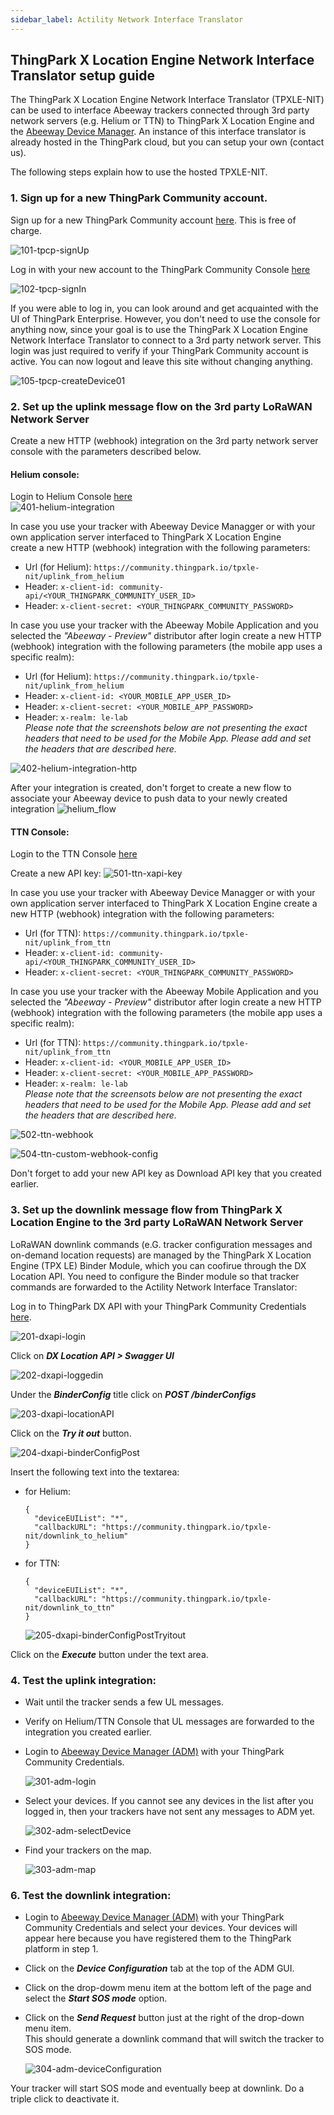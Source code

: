 ```yaml
---
sidebar_label: Actility Network Interface Translator
---
```


## ThingPark X Location Engine Network Interface Translator setup guide

The ThingPark X Location Engine Network Interface Translator (TPXLE-NIT) can be used to interface Abeeway trackers connected through 3rd party network servers (e.g. Helium or TTN) to ThingPark X Location Engine and the [Abeeway Device Manager][3].
An instance of this interface translator is already hosted in the ThingPark cloud, but you can setup your own (contact us).

The following steps explain how to use the hosted TPXLE-NIT.

### 1. Sign up for a new ThingPark Community account.

Sign up for a new ThingPark Community account [here][1]. This is free of charge.

![101-tpcp-signUp](images/101-tpcp-signUp.png)

Log in with your new account to the ThingPark Community Console [here][2]

![102-tpcp-signIn](images/102-tpcp-signIn.png)

If you were able to log in, you can look around and get acquainted with the UI of ThingPark Enterprise. However, you don't need to use the console for anything now, since your goal is to use the ThingPark X Location Engine Network Interface Translator to connect to a 3rd party network server. This login was just required to verify if your ThingPark Community account is active. You can now logout and leave this site without changing anything.

![105-tpcp-createDevice01](images/105-tpcp-createDevice01.png)

<!--

### Create a dummy application (as prerequisite to add devices)

Before adding your devices to the platform you need to create an Application. This application won't be used for anything in the context of this interconnection with a 3rd party application server, but it is a pre-requisite to create a device on the Community portal.

1. Click on **_Applications>Create_** on the side bar menu and select **_https:// Generic Application_**

  ![103-tpcp-createApp01](./images/103-tpcp-createApp01_.png)

2. Fill in the form according to the following screenshot:

  ![104-tpcp-createApp02](./images/104-tpcp-createApp02.png)

3. Save the new application

### Provision your Abeeway Trackers on the ThingPark Community Console.

Since you are planning to use a 3rd party network server, you dont have to provision your devices with the correct AppSKey and AppEUI. We recommend you using "00000000000000000000000000000000" as ApppSKey and 0000000000000000 as JounEUI. The only important data you need to be accurate with is the DevEUI so that our platform can assign your device to your account. This step ensures that your devices are declared on the ThingPark platform, so later on you can refer to them in context of the ThingPark X Location Engine.

1. Click on **_Devices>Create_** on the side bar menu and select **_Abeeway_**

  ![105-tpcp-createDevice01](./images/105-tpcp-createDevice01_.png)

2. Fill in the form according to the following screenshots. (Please replace the DevEUI with your Device's real DevEUI.)

  ![106-tpcp-createDevice01](./images/106-tpcp-createDevice02.png)

  ![107-tpcp-createDevice01](./images/107-tpcp-createDevice03.png)

-->

### 2. Set up the uplink message flow on the 3rd party LoRaWAN Network Server

Create a new HTTP (webhook) integration on the 3rd party network server console with the parameters described below.

#### Helium console:   
Login to Helium Console [here][4]   
![401-helium-integration](./images/401-helium-integration_.png)

In case you use your tracker with Abeeway Device Managger or with your own application server interfaced to ThingPark X Location Engine  
create a new HTTP (webhook) integration with the following parameters:
  - Url (for Helium): `https://community.thingpark.io/tpxle-nit/uplink_from_helium`
  - Header: `x-client-id: community-api/<YOUR_THINGPARK_COMMUNITY_USER_ID>`
  - Header: `x-client-secret: <YOUR_THINGPARK_COMMUNITY_PASSWORD>`  

In case you use your tracker with the Abeeway Mobile Application and you selected the *"Abeeway - Preview"* distributor after login 
create a new HTTP (webhook) integration with the following parameters (the mobile app uses a specific realm):
  - Url (for Helium): `https://community.thingpark.io/tpxle-nit/uplink_from_helium`
  - Header: `x-client-id: <YOUR_MOBILE_APP_USER_ID>`
  - Header: `x-client-secret: <YOUR_MOBILE_APP_PASSWORD>`  
  - Header: `x-realm: le-lab`  
  *Please note that the screenshots below are not presenting the exact headers that need to be used for the Mobile App. Please add and set the headers that are described here.*

![402-helium-integration-http](./images/402-helium-integration-http_.png)

After your integration is created, don't forget to create a new flow to associate your Abeeway device to push data to your newly created integration 
![helium_flow](https://user-images.githubusercontent.com/97470917/148819975-1c38c25e-b9d4-4046-8e74-11aeca14582c.PNG)

#### TTN Console:   
Login to the TTN Console [here][5]

Create a new API key: 
![501-ttn-xapi-key](./images/501-ttn-xapi-key_.png)

In case you use your tracker with Abeeway Device Managger or with your own application server interfaced to ThingPark X Location Engine 
create a new HTTP (webhook) integration with the following parameters:
  - Url (for TTN): `https://community.thingpark.io/tpxle-nit/uplink_from_ttn`
  - Header: `x-client-id: community-api/<YOUR_THINGPARK_COMMUNITY_USER_ID>`
  - Header: `x-client-secret: <YOUR_THINGPARK_COMMUNITY_PASSWORD>`  

In case you use your tracker with the Abeeway Mobile Application and you selected the *"Abeeway - Preview"* distributor after login 
create a new HTTP (webhook) integration with the following parameters (the mobile app uses a specific realm):
  - Url (for TTN): `https://community.thingpark.io/tpxle-nit/uplink_from_ttn`
  - Header: `x-client-id: <YOUR_MOBILE_APP_USER_ID>`
  - Header: `x-client-secret: <YOUR_MOBILE_APP_PASSWORD>`  
  - Header: `x-realm: le-lab`  
  *Please note that the screensots below are not presenting the exact headers that need to be used for the Mobile App. Please add and set the headers that are described here.*
    
![502-ttn-webhook](./images/502-ttn-webhook_.png)

![504-ttn-custom-webhook-config](./images/504-ttn-custom-webhook-config_.png)

Don't forget to add your new API key as Download API key that you created earlier.

### 3. Set up the downlink message flow from ThingPark X Location Engine to the 3rd party LoRaWAN Network Server

LoRaWAN downlink commands (e.G. tracker configuration messages and on-demand location requests) are managed by the ThingPark X Location Engine (TPX LE) Binder Module, which you can coofirue through the DX Location API. You need to configure the Binder module so that tracker commands are forwarded to the Actility Network Interface Translator:

Log in to ThingPark DX API with your ThingPark Community Credentials [here][6].

![201-dxapi-login](./images/201-dxapi-login.png)

Click on **_DX Location API > Swagger UI_**

![202-dxapi-loggedin](./images/202-dxapi-loggedin_.png)

Under the **_BinderConfig_** title click on **_POST /binderConfigs_**

![203-dxapi-locationAPI](./images/203-dxapi-locationAPI_.png)

Click on the **_Try it out_** button.

![204-dxapi-binderConfigPost](./images/204-dxapi-binderConfigPost_.png)

Insert the following text into the textarea:

  - for Helium:
    ```
    {
      "deviceEUIList": "*",
      "callbackURL": "https://community.thingpark.io/tpxle-nit/downlink_to_helium"
    }
    ```
  - for TTN:
    ```
    {
      "deviceEUIList": "*",
      "callbackURL": "https://community.thingpark.io/tpxle-nit/downlink_to_ttn"
    }
    ```
    ![205-dxapi-binderConfigPostTryitout](./images/205-dxapi-binderConfigPostTryitout_.png)

Click on the **_Execute_** button under the text area.

### 4. Test the uplink integration:

- Wait until the tracker sends a few UL messages.
- Verify on Helium/TTN Console that UL messages are forwarded to the integration you created earlier.
- Login to [Abeeway Device Manager (ADM)][3] with your ThingPark Community Credentials.

  ![301-adm-login](./images/301-adm-login.png)

- Select your devices.
  If you cannot see any devices in the list after you logged in, then your trackers have not sent any messages to ADM yet.

  ![302-adm-selectDevice](./images/302-adm-selectDevice_.png)

- Find your trackers on the map.

  ![303-adm-map](./images/303-adm-map_.png)

### 6. Test the downlink integration:

- Login to [Abeeway Device Manager (ADM)][3] with your ThingPark Community Credentials and select your devices. Your devices will appear here because you have registered them to the ThingPark platform in step 1.
- Click on the **_Device Configuration_** tab at the top of the ADM GUI.
- Click on the drop-dowm menu item at the bottom left of the page and select the **_Start SOS mode_** option.
- Click on the **_Send Request_** button just at the right of the drop-down menu item.  
  This should generate a downlink command that will switch the tracker to SOS mode.
  
  ![304-adm-deviceConfiguration](./images/304-adm-deviceConfiguration_.png)

Your tracker will start SOS mode and eventually beep at downlink. Do a triple click to deactivate it.

[1]: https://community.thingpark.org/
[2]: https://community.thingpark.io/
[3]: https://community.thingpark.io/thingpark/abeewayDeviceAnalyzer/index.php?dxprofile=community-api
[4]: https://console.helium.com/welcome
[5]: https://console.cloud.thethings.network/
[6]: https://dx-api.thingpark.io/getstarted/#/
